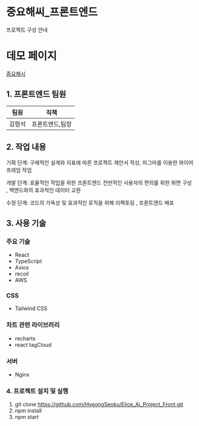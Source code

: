 # 중요해씨_프론트엔드

프로젝트 구성 안내

# 데모 페이지
[중요해시](http://ec2-13-209-70-229.ap-northeast-2.compute.amazonaws.com/)

## 1. 프론트엔드 팀원

|팀원|직책|
|---|---|
|김형석|프론트엔드,팀장|


## 2. 작업 내용

기획 단계: 구체적인 설계와 지표에 따른 프로젝트 제안서 작성, 피그마를 이용한 와이어 프레임 작업

개발 단계: 효율적인 작업을 위한 프론트엔드 전반적인 사용자의 편의를 위한 화면 구성 , 백엔드와의 효과적인 데이터 교환 

수정 단계: 코드의 가독성 및 효과적인 로직을 위해 리팩토링 , 프론트엔드 배포


## 3. 사용 기술

### 주요 기술

- React
- TypeScript
- Axios
- recoil
- AWS

### CSS
- Tailwind CSS

### 차트 관련 라이브러리
- recharts
- react tagCloud

### 서버

- Nginx

### 4. 프로젝트 설치 및 실행 
1. git clone https://github.com/HyeongSeoku/Elice_Ai_Project_Front.git
2. npm install
3. npm start
